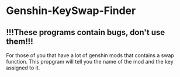 # Genshin-KeySwap-Finder
## !!!These programs contain bugs, don't use them!!!
For those of you that have a lot of genshin mods that contains a swap function. This propgram will tell you the name of the mod and the key assigned to it.
